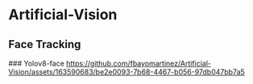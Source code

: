 # Artificial-Vision


## Face Tracking

### Yolov8-face
https://github.com/fbayomartinez/Artificial-Vision/assets/163590683/be2e0093-7b68-4467-b056-97db047bb7a5

